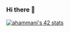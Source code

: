 ### Hi there 👋
[![ahammani's 42 stats](https://badge42.vercel.app/api/v2/cl8fydmkk00500gmeym4phwev/stats?cursusId=21&coalitionId=78)](https://github.com/JaeSeoKim/badge42)

<!--
**anouar-hammani/anouar-hammani** is a ✨ _special_ ✨ repository because its `README.md` (this file) appears on your GitHub profile.

Here are some ideas to get you started:

- 🔭 I’m currently working on ...
- 🌱 I’m currently learning ...
- 👯 I’m looking to collaborate on ...
- 🤔 I’m looking for help with ...
- 💬 Ask me about ...
- 📫 How to reach me: ...
- 😄 Pronouns: ...
- ⚡ Fun fact: ...
-->
